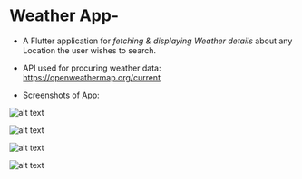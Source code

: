 # Weather App- 

- A Flutter application for *fetching & displaying Weather details* about any Location the user wishes to search.

- API used for procuring weather data: https://openweathermap.org/current

- Screenshots of App:

![alt text](ss1.jpg)

![alt text](ss2.jpg)

![alt text](ss3.jpg)

![alt text](ss4.jpg)
